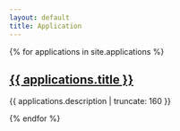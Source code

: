 ```yaml
---
layout: default
title: Application
---
```


{% for applications in site.applications %}

<a href="{{ applications.url | prepend: site.baseurl }}">
  <h2>{{ applications.title }}</h2>
</a>

<p class="post-excerpt">{{ applications.description | truncate: 160 }}</p>

{% endfor %} 
